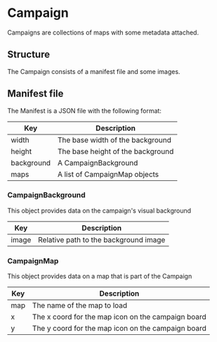 # Campaign

Campaigns are collections of maps with some metadata attached.

## Structure

The Campaign consists of a manifest file and some images.

## Manifest file

The Manifest is a JSON file with the following format:

| Key | Description |
| -- | -- |
| width | The base width of the background |
| height | The base height of the background |
| background | A CampaignBackground |
| maps | A list of CampaignMap objects |

### CampaignBackground

This object provides data on the campaign's visual background

| Key | Description |
| -- | -- |
| image | Relative path to the background image |

### CampaignMap

This object provides data on a map that is part of the Campaign

| Key | Description |
| -- | -- |
| map | The name of the map to load |
| x | The x coord for the map icon on the campaign board |
| y | The y coord for the map icon on the campaign board |